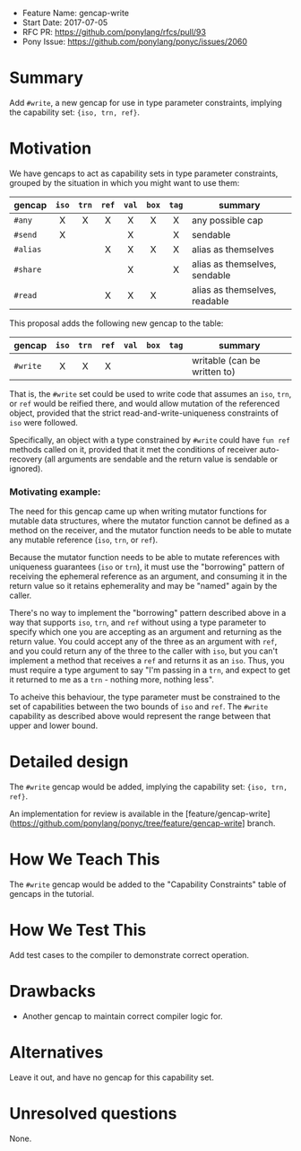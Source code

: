 - Feature Name: gencap-write
- Start Date: 2017-07-05
- RFC PR: https://github.com/ponylang/rfcs/pull/93
- Pony Issue: https://github.com/ponylang/ponyc/issues/2060

# Summary

Add `#write`, a new gencap for use in type parameter constraints, implying the capability set: `{iso, trn, ref}`.

# Motivation

We have gencaps to act as capability sets in type parameter constraints, grouped by the situation in which you might want to use them:

| gencap   | `iso` | `trn` | `ref` | `val` | `box` | `tag` | summary                       |
|----------|:-----:|:-----:|:-----:|:-----:|:-----:|:-----:|-------------------------------|
| `#any`   |   X   |   X   |   X   |   X   |   X   |   X   | any possible cap              |
| `#send`  |   X   |       |       |   X   |       |   X   | sendable                      |
| `#alias` |       |       |   X   |   X   |   X   |   X   | alias as themselves           |
| `#share` |       |       |       |   X   |       |   X   | alias as themselves, sendable |
| `#read`  |       |       |   X   |   X   |   X   |       | alias as themselves, readable |

This proposal adds the following new gencap to the table:

| gencap   | `iso` | `trn` | `ref` | `val` | `box` | `tag` | summary                      |
|----------|:-----:|:-----:|:-----:|:-----:|:-----:|:-----:|------------------------------|
| `#write` |   X   |   X   |   X   |       |       |       | writable (can be written to) |

That is, the `#write` set could be used to write code that assumes an `iso`, `trn`, or `ref` would be reified there, and would allow mutation of the referenced object, provided that the strict read-and-write-uniqueness constraints of `iso` were followed.

Specifically, an object with a type constrained by `#write` could have `fun ref` methods called on it, provided that it met the conditions of receiver auto-recovery (all arguments are sendable and the return value is sendable or ignored).

### Motivating example:

The need for this gencap came up when writing mutator functions for mutable data structures, where the mutator function cannot be defined as a method on the receiver, and the mutator function needs to be able to mutate any mutable reference (`iso`, `trn`, or `ref`).

Because the mutator function needs to be able to mutate references with uniqueness guarantees (`iso` or `trn`), it must use the "borrowing" pattern of receiving the ephemeral reference as an argument, and consuming it in the return value so it retains ephemerality and may be "named" again by the caller.

There's no way to implement the "borrowing" pattern described above in a way that supports `iso`, `trn`, and `ref` without using a type parameter to specify which one you are accepting as an argument and returning as the return value. You could accept any of the three as an argument with `ref`, and you could return any of the three to the caller with `iso`, but you can't implement a method that receives a `ref` and returns it as an `iso`. Thus, you must require a type argument to say "I'm passing in a `trn`, and expect to get it returned to me as a `trn` - nothing more, nothing less".

To acheive this behaviour, the type parameter must be constrained to the set of capabilities between the two bounds of `iso` and `ref`. The `#write` capability as described above would represent the range between that upper and lower bound.

# Detailed design

The `#write` gencap would be added, implying the capability set: `{iso, trn, ref}`.

An implementation for review is available in the [feature/gencap-write](https://github.com/ponylang/ponyc/tree/feature/gencap-write] branch.

# How We Teach This

The `#write` gencap would be added to the "Capability Constraints" table of gencaps in the tutorial.

# How We Test This

Add test cases to the compiler to demonstrate correct operation.

# Drawbacks

* Another gencap to maintain correct compiler logic for.

# Alternatives

Leave it out, and have no gencap for this capability set.

# Unresolved questions

None.
